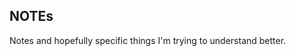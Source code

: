 <!--- HELLO WORLD!!! 
  this page was GENERATED by some tasks.clj!
  so-mind-ya-bizniz. --->




## NOTEs

Notes and hopefully specific things I'm trying to understand better.


